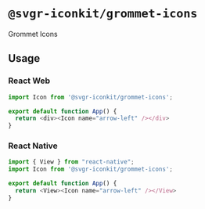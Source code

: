 # `@svgr-iconkit/grommet-icons`

Grommet Icons

## Usage

### React Web

```javascript
import Icon from '@svgr-iconkit/grommet-icons';

export default function App() {
  return <div><Icon name="arrow-left" /></div>
}

```

### React Native

```javascript
import { View } from "react-native";
import Icon from '@svgr-iconkit/grommet-icons';

export default function App() {
  return <View><Icon name="arrow-left" /></View>
}

```
